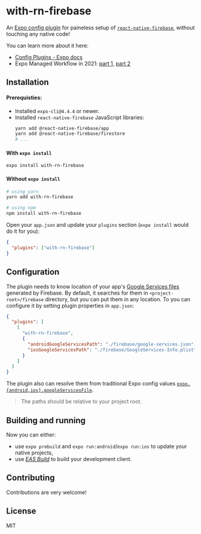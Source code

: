 # with-rn-firebase

An [Expo config plugin](https://docs.expo.io/guides/config-plugins) for paineless setup of [`react-native-firebase`](https://rnfirebase.io/), without touching any native code!

You can learn more about it here:

- [Config Plugins - Expo docs](https://docs.expo.io/guides/config-plugins)
- Expo Managed Workflow in 2021: [part 1](https://blog.expo.io/expo-managed-workflow-in-2021-5b887bbf7dbb), [part 2](https://blog.expo.io/expo-managed-workflow-in-2021-d1c9b68aa10)

## Installation

#### Prerequisties:

- Installed `expo-cli@4.4.4` or newer.
- Installed `react-native-firebase` JavaScript libraries:
  ```sh
  yarn add @react-native-firebase/app
  yarn add @react-native-firebase/firestore
  # ...
  ```

#### With `expo install`

```
expo install with-rn-firebase
```

#### Without `expo install`

```sh
# using yarn
yarn add with-rn-firebase

# using npm
npm install with-rn-firebase
```

Open your `app.json` and update your `plugins` section (`expo install` would do it for you):

```json
{
  "plugins": ["with-rn-firebase"]
}
```

## Configuration

The plugin needs to know location of your app's [Google Services files](https://support.google.com/firebase/answer/7015592#zippy=%2Cin-this-article) generated by Firebase. By default, it searches for them in `<project-root>/firebase` directory, but you can put them in any location. To you can configure it by setting plugin properties in `app.json`:

```json
{
  "plugins": [
    [
      "with-rn-firebase",
      {
        "androidGoogleServicesPath": "./firebase/google-services.json",
        "iosGoogleServicesPath": "./firebase/GoogleServices-Info.plist"
      }
    ]
  ]
}
```

The plugin also can resolve them from traditional Expo config values [`expo.{android,ios}.googleServicesFile`](https://docs.expo.io/versions/v41.0.0/config/app/#googleservicesfile).

> The paths should be relative to your project root.

## Building and running

Now you can either:

- use `expo prebuild` and `expo run:android`/`expo run:ios` to update your native projects,
- use _[EAS Build](https://docs.expo.io/build/introduction/)_ to build your development client.

## Contributing

Contributions are very welcome!

## License

MIT
